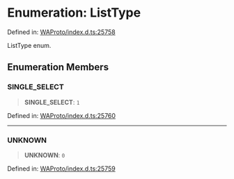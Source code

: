 # Enumeration: ListType

Defined in: [WAProto/index.d.ts:25758](https://github.com/Fokusdotid/Baileys/blob/4c54e9ae0a9f37422d51e97c3454891bf06f36e1/WAProto/index.d.ts#L25758)

ListType enum.

## Enumeration Members

### SINGLE\_SELECT

> **SINGLE\_SELECT**: `1`

Defined in: [WAProto/index.d.ts:25760](https://github.com/Fokusdotid/Baileys/blob/4c54e9ae0a9f37422d51e97c3454891bf06f36e1/WAProto/index.d.ts#L25760)

***

### UNKNOWN

> **UNKNOWN**: `0`

Defined in: [WAProto/index.d.ts:25759](https://github.com/Fokusdotid/Baileys/blob/4c54e9ae0a9f37422d51e97c3454891bf06f36e1/WAProto/index.d.ts#L25759)
